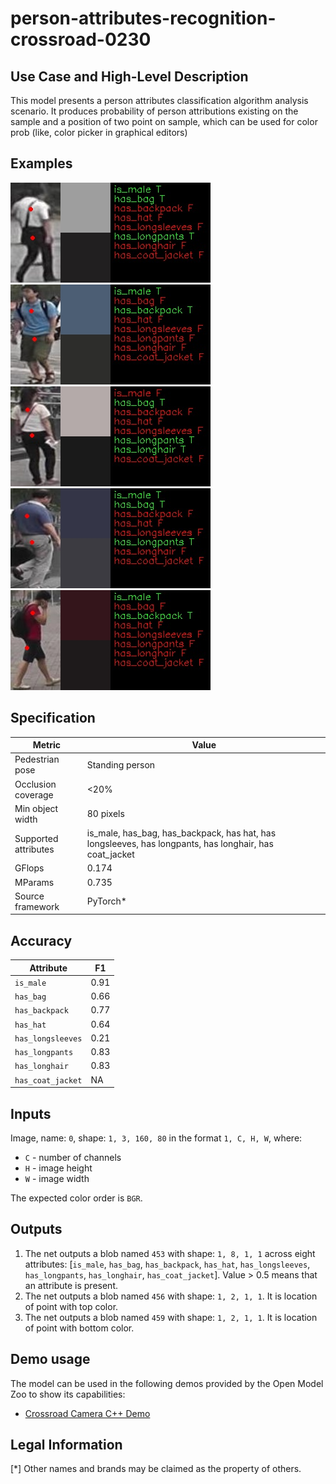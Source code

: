 # person-attributes-recognition-crossroad-0230

## Use Case and High-Level Description

This model presents a person attributes classification algorithm analysis scenario. It produces probability of person attributions existing on the sample and a position of two point on sample, which can be used for color prob (like, color picker in graphical editors)

## Examples

![](./assets/person-attributes-recognition-crossroad-230-1.png)
![](./assets/person-attributes-recognition-crossroad-230-2.png)
![](./assets/person-attributes-recognition-crossroad-230-3.png)
![](./assets/person-attributes-recognition-crossroad-230-4.png)
![](./assets/person-attributes-recognition-crossroad-230-5.png)

## Specification

| Metric                | Value                                                                                                |
|-----------------------|------------------------------------------------------------------------------------------------------|
| Pedestrian pose       | Standing person                                                                                      |
| Occlusion coverage    | <20%                                                                                                 |
| Min object width      | 80 pixels                                                                                            |
| Supported attributes  | is_male, has_bag, has_backpack, has hat, has longsleeves, has longpants, has longhair, has coat_jacket|
| GFlops                | 0.174                                                                                                |
| MParams               | 0.735                                                                                                |
| Source framework      | PyTorch\*                                                                                            |

## Accuracy

| Attribute         |  F1   |
|-------------------|-------|
| `is_male`         | 0.91  |
| `has_bag`         | 0.66  |
| `has_backpack`    | 0.77  |
| `has_hat`         | 0.64  |
| `has_longsleeves` | 0.21  |
| `has_longpants`   | 0.83  |
| `has_longhair`    | 0.83  |
| `has_coat_jacket` |  NA   |

## Inputs

Image, name: `0`, shape: `1, 3, 160, 80` in the format `1, C, H, W`, where:

- `C` - number of channels
- `H` - image height
- `W` - image width

The expected color order is `BGR`.

## Outputs

1.  The net outputs a blob named `453` with shape: `1, 8, 1, 1` across eight attributes:
    [`is_male`, `has_bag`, `has_backpack`, `has_hat`, `has_longsleeves`, `has_longpants`, `has_longhair`,
     `has_coat_jacket`]. Value > 0.5 means that an attribute is present.
2.  The net outputs a blob named `456` with shape: `1, 2, 1, 1`. It is location of point with top color.
3.  The net outputs a blob named `459` with shape: `1, 2, 1, 1`. It is location of point with bottom color.

## Demo usage

The model can be used in the following demos provided by the Open Model Zoo to show its capabilities:

* [Crossroad Camera C++ Demo](../../../demos/crossroad_camera_demo/cpp/README.md)

## Legal Information
[*] Other names and brands may be claimed as the property of others.
